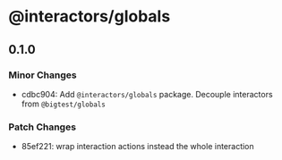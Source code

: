 # @interactors/globals

## 0.1.0
### Minor Changes

- cdbc904: Add `@interactors/globals` package. Decouple interactors from `@bigtest/globals`

### Patch Changes

- 85ef221: wrap interaction actions instead the whole interaction
